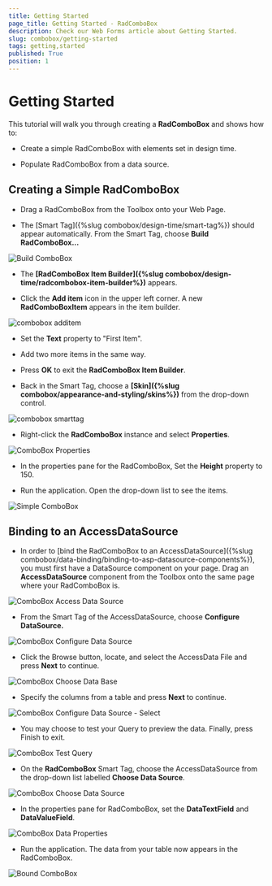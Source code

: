 ```yaml
---
title: Getting Started
page_title: Getting Started - RadComboBox
description: Check our Web Forms article about Getting Started.
slug: combobox/getting-started
tags: getting,started
published: True
position: 1
---
```


# Getting Started



This tutorial will walk you through creating a **RadComboBox** and shows how to:

* Create a simple RadComboBox with elements set in design time.

* Populate RadComboBox from a data source.

## Creating a Simple RadComboBox

* Drag a RadComboBox from the Toolbox onto your Web Page.

* The [Smart Tag]({%slug combobox/design-time/smart-tag%}) should appear automatically. From the Smart Tag, choose **Build RadComboBox...**

![Build ComboBox](images/combobox_build.png)

* The **[RadComboBox Item Builder]({%slug combobox/design-time/radcombobox-item-builder%})** appears.

* Click the **Add item** icon in the upper left corner. A new **RadComboBoxItem** appears in the item builder.

![combobox additem](images/combobox_additem.png)

* Set the **Text** property to "First Item".

* Add two more items in the same way.

* Press **OK** to exit the **RadComboBox Item Builder**.

* Back in the Smart Tag, choose a **[Skin]({%slug combobox/appearance-and-styling/skins%})** from the drop-down control.

![combobox smarttag](images/combobox_smarttag.png)

* Right-click the **RadComboBox** instance and select **Properties**.

![ComboBox Properties](images/combobox_properties.png)

* In the properties pane for the RadComboBox, Set the **Height** property to 150.

* Run the application. Open the drop-down list to see the items.

![Simple ComboBox](images/combobox_simplecombo.png)

## Binding to an AccessDataSource

* In order to [bind the RadComboBox to an AccessDataSource]({%slug combobox/data-binding/binding-to-asp-datasource-components%}), you must first have a DataSource component on your page. Drag an **AccessDataSource** component from the Toolbox onto the same page where your RadComboBox is.

![ComboBox Access Data Source](images/combobox_accessdatasource.png)

* From the Smart Tag of the AccessDataSource, choose **Configure DataSource.**

![ComboBox Configure Data Source](images/combobox_configuredatasource.png)

* Click the Browse button, locate, and select the AccessData File and press **Next** to continue.

![ComboBox Choose Data Base](images/combobox_chooseadatabase.png)

* Specify the columns from a table and press **Next** to continue.

![ComboBox Configure Data Source - Select](images/combobox_configureselect.png)

* You may choose to test your Query to preview the data. Finally, press Finish to exit.

![ComboBox Test Query](images/combobox_testquery.png)

* On the **RadComboBox** Smart Tag, choose the AccessDataSource from the drop-down list labelled **Choose Data Source**.

![ComboBox Choose Data Source](images/combobox_choosedatasource.png)

* In the properties pane for RadComboBox, set the **DataTextField** and **DataValueField**.

![ComboBox Data Properties](images/combobox_datatextandvalue.png)

* Run the application. The data from your table now appears in the RadComboBox.

![Bound ComboBox](images/combobox_bound.png)
